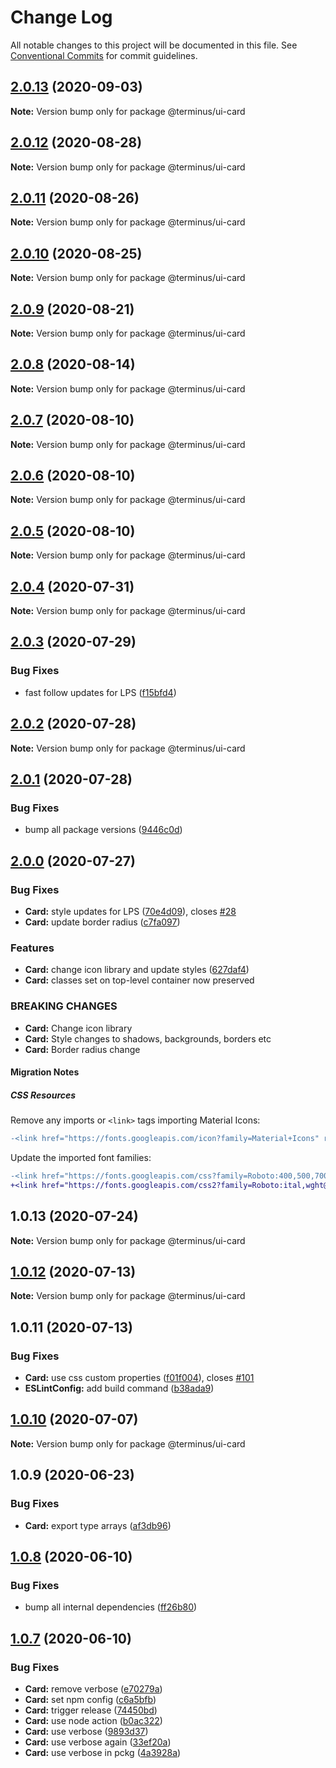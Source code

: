 # Change Log

All notable changes to this project will be documented in this file.
See [Conventional Commits](https://conventionalcommits.org) for commit guidelines.

## [2.0.13](https://github.com/GetTerminus/terminus-oss/compare/@terminus/ui-card@2.0.12...@terminus/ui-card@2.0.13) (2020-09-03)

**Note:** Version bump only for package @terminus/ui-card

## [2.0.12](https://github.com/GetTerminus/terminus-oss/compare/@terminus/ui-card@2.0.11...@terminus/ui-card@2.0.12) (2020-08-28)

**Note:** Version bump only for package @terminus/ui-card

## [2.0.11](https://github.com/GetTerminus/terminus-oss/compare/@terminus/ui-card@2.0.10...@terminus/ui-card@2.0.11) (2020-08-26)

**Note:** Version bump only for package @terminus/ui-card

## [2.0.10](https://github.com/GetTerminus/terminus-oss/compare/@terminus/ui-card@2.0.9...@terminus/ui-card@2.0.10) (2020-08-25)

**Note:** Version bump only for package @terminus/ui-card

## [2.0.9](https://github.com/GetTerminus/terminus-oss/compare/@terminus/ui-card@2.0.8...@terminus/ui-card@2.0.9) (2020-08-21)

**Note:** Version bump only for package @terminus/ui-card

## [2.0.8](https://github.com/GetTerminus/terminus-oss/compare/@terminus/ui-card@2.0.7...@terminus/ui-card@2.0.8) (2020-08-14)

**Note:** Version bump only for package @terminus/ui-card

## [2.0.7](https://github.com/GetTerminus/terminus-oss/compare/@terminus/ui-card@2.0.6...@terminus/ui-card@2.0.7) (2020-08-10)

**Note:** Version bump only for package @terminus/ui-card

## [2.0.6](https://github.com/GetTerminus/terminus-oss/compare/@terminus/ui-card@2.0.5...@terminus/ui-card@2.0.6) (2020-08-10)

**Note:** Version bump only for package @terminus/ui-card

## [2.0.5](https://github.com/GetTerminus/terminus-oss/compare/@terminus/ui-card@2.0.4...@terminus/ui-card@2.0.5) (2020-08-10)

**Note:** Version bump only for package @terminus/ui-card

## [2.0.4](https://github.com/GetTerminus/terminus-oss/compare/@terminus/ui-card@2.0.3...@terminus/ui-card@2.0.4) (2020-07-31)

**Note:** Version bump only for package @terminus/ui-card

## [2.0.3](https://github.com/GetTerminus/terminus-oss/compare/@terminus/ui-card@2.0.2...@terminus/ui-card@2.0.3) (2020-07-29)

### Bug Fixes

* fast follow updates for LPS ([f15bfd4](https://github.com/GetTerminus/terminus-oss/commit/f15bfd4fa088da2fea76e9964c664bad8844e740))

## [2.0.2](https://github.com/GetTerminus/terminus-oss/compare/@terminus/ui-card@2.0.1...@terminus/ui-card@2.0.2) (2020-07-28)

**Note:** Version bump only for package @terminus/ui-card

## [2.0.1](https://github.com/GetTerminus/terminus-oss/compare/@terminus/ui-card@2.0.0...@terminus/ui-card@2.0.1) (2020-07-28)

### Bug Fixes

* bump all package versions ([9446c0d](https://github.com/GetTerminus/terminus-oss/commit/9446c0d5cde3bd693cfba7cabbfd2db443a47b00))

## [2.0.0](https://github.com/GetTerminus/terminus-oss/compare/@terminus/ui-card@1.0.13...@terminus/ui-card@2.0.0) (2020-07-27)

### Bug Fixes

* **Card:** style updates for LPS ([70e4d09](https://github.com/GetTerminus/terminus-oss/commit/70e4d0965e6e67391fa16e0d6005ff0208ccd387)), closes [#28](https://github.com/GetTerminus/terminus-oss/issues/28)
* **Card:** update border radius ([c7fa097](https://github.com/GetTerminus/terminus-oss/commit/c7fa097830861a53f534587b78a076d34db1a2fc))

### Features

* **Card:** change icon library and update styles ([627daf4](https://github.com/GetTerminus/terminus-oss/commit/627daf418c94f04605398981b42c0b945f5a5bdc))
* **Card:** classes set on top-level container now preserved

### BREAKING CHANGES

* **Card:** Change icon library
* **Card:** Style changes to shadows, backgrounds, borders etc
* **Card:** Border radius change

#### Migration Notes

##### CSS Resources

Remove any imports or `<link>` tags importing Material Icons:

```diff
-<link href="https://fonts.googleapis.com/icon?family=Material+Icons" rel="stylesheet">
```

Update the imported font families:

```diff
-<link href="https://fonts.googleapis.com/css?family=Roboto:400,500,700" rel="stylesheet">
+<link href="https://fonts.googleapis.com/css2?family=Roboto:ital,wght@0,400;0,500;0,700;1,400&display=swap" rel="stylesheet">
```

## 1.0.13 (2020-07-24)

**Note:** Version bump only for package @terminus/ui-card

## [1.0.12](https://github.com/GetTerminus/terminus-oss/compare/@terminus/ui-card@1.0.11...@terminus/ui-card@1.0.12) (2020-07-13)

**Note:** Version bump only for package @terminus/ui-card

## 1.0.11 (2020-07-13)

### Bug Fixes

* **Card:** use css custom properties ([f01f004](https://github.com/GetTerminus/terminus-oss/commit/f01f004fe7887f7b1859b79b3a39d736c9196e0c)), closes [#101](https://github.com/GetTerminus/terminus-oss/issues/101)
* **ESLintConfig:** add build command ([b38ada9](https://github.com/GetTerminus/terminus-oss/commit/b38ada91d034ebe18b96f46b603b13b0ccbca5c0))

## [1.0.10](https://github.com/GetTerminus/terminus-oss/compare/@terminus/ui-card@1.0.9...@terminus/ui-card@1.0.10) (2020-07-07)

**Note:** Version bump only for package @terminus/ui-card

## 1.0.9 (2020-06-23)

### Bug Fixes

* **Card:** export type arrays ([af3db96](https://github.com/GetTerminus/terminus-oss/commit/af3db96e08182f7d1044e220e80c26cc41f249cf))

## [1.0.8](https://github.com/GetTerminus/terminus-oss/compare/@terminus/ui-card@1.0.7...@terminus/ui-card@1.0.8) (2020-06-10)

### Bug Fixes

* bump all internal dependencies ([ff26b80](https://github.com/GetTerminus/terminus-oss/commit/ff26b806bb599401f006996be5b567a378e68ef3))

## [1.0.7](https://github.com/GetTerminus/terminus-oss/compare/@terminus/ui-card@1.0.2...@terminus/ui-card@1.0.7) (2020-06-10)

### Bug Fixes

* **Card:** remove verbose ([e70279a](https://github.com/GetTerminus/terminus-oss/commit/e70279a4c8d7ed4766dfb61b2c22912d8645129d))
* **Card:** set npm config ([c6a5bfb](https://github.com/GetTerminus/terminus-oss/commit/c6a5bfbba0dabcd6da54c87d8f628568e8067af0))
* **Card:** trigger release ([74450bd](https://github.com/GetTerminus/terminus-oss/commit/74450bdeb656ef0f2937437f17d69cc9e77d3426))
* **Card:** use node action ([b0ac322](https://github.com/GetTerminus/terminus-oss/commit/b0ac3225df8ac33b9f64437f6688d1f5c5c6ef4e))
* **Card:** use verbose ([9893d37](https://github.com/GetTerminus/terminus-oss/commit/9893d3740598a043038bc396c83a5729b5170988))
* **Card:** use verbose again ([33ef20a](https://github.com/GetTerminus/terminus-oss/commit/33ef20a6e74b3bdbb74f61d0122930dfa35e7953))
* **Card:** use verbose in pckg ([4a3928a](https://github.com/GetTerminus/terminus-oss/commit/4a3928a3a62057559e6a317ee8601b295922c4e2))
